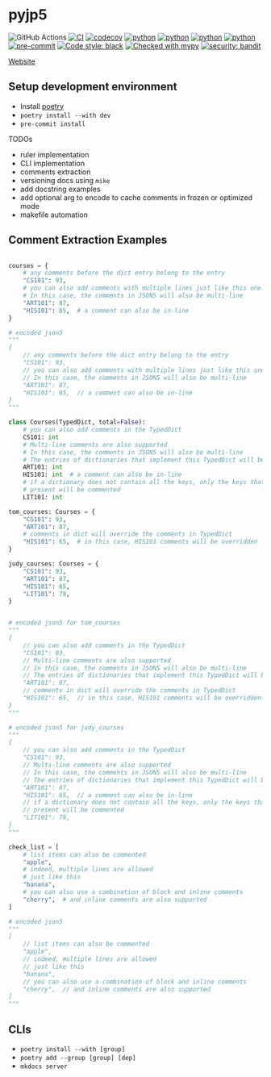 # pyjp5

![GitHub Actions](https://img.shields.io/badge/github%20actions-%232671E5.svg?style=for-the-badge&logo=githubactions&logoColor=white)
[![CI](https://github.com/austinyu/pyjp5/actions/workflows/CI.yml/badge.svg?branch=main)](https://github.com/austinyu/pyjp5/actions/workflows/CI.yml)
[![codecov](https://codecov.io/gh/austinyu/pyjp5/graph/badge.svg?token=YLMVKROAF2)](https://codecov.io/gh/austinyu/pyjp5)
[![python](https://img.shields.io/badge/Python-3.10-3776AB.svg?style=flat&logo=python&logoColor=white)](https://www.python.org)
[![python](https://img.shields.io/badge/Python-3.11-3776AB.svg?style=flat&logo=python&logoColor=white)](https://www.python.org)
[![python](https://img.shields.io/badge/Python-3.12-3776AB.svg?style=flat&logo=python&logoColor=white)](https://www.python.org)
[![python](https://img.shields.io/badge/Python-3.13-3776AB.svg?style=flat&logo=python&logoColor=white)](https://www.python.org)
[![pre-commit](https://img.shields.io/badge/pre--commit-enabled-brightgreen?logo=pre-commit&logoColor=white)](https://github.com/pre-commit/pre-commit)
[![Code style: black](https://img.shields.io/badge/code%20style-black-000000.svg)](https://github.com/psf/black)
[![Checked with mypy](http://www.mypy-lang.org/static/mypy_badge.svg)](http://mypy-lang.org/)
[![security: bandit](https://img.shields.io/badge/security-bandit-yellow.svg)](https://github.com/PyCQA/bandit)

[Website](https://austinyu.github.io/pyjp5/)

## Setup development environment

- Install [poetry](https://python-poetry.org/docs/)
- `poetry install --with dev`
- `pre-commit install`

TODOs

- ruler implementation
- CLI implementation
- comments extraction
- versioning docs using `mike`
- add docstring examples
- add optional arg to encode to cache comments in frozen or optimized mode
- makefile automation

## Comment Extraction Examples

```python

courses = {
    # any comments before the dict entry belong to the entry
    "CS101": 93,
    # you can also add comments with multiple lines just like this one.
    # In this case, the comments in JSON5 will also be multi-line
    "ART101": 87,
    "HIS101": 65,  # a comment can also be in-line
}

# encoded json5
"""
{
    // any comments before the dict entry belong to the entry
    "CS101": 93,
    // you can also add comments with multiple lines just like this one.
    // In this case, the comments in JSON5 will also be multi-line
    "ART101": 87,
    "HIS101": 65,  // a comment can also be in-line
}
"""

class Courses(TypedDict, total=False):
    # you can also add comments in the TypedDict
    CS101: int
    # Multi-line comments are also supported
    # In this case, the comments in JSON5 will also be multi-line
    # The entries of dictionaries that implement this TypedDict will be commented
    ART101: int
    HIS101: int  # a comment can also be in-line
    # if a dictionary does not contain all the keys, only the keys that are
    # present will be commented
    LIT101: int

tom_courses: Courses = {
    "CS101": 93,
    "ART101": 87,
    # comments in dict will override the comments in TypedDict
    "HIS101": 65,  # in this case, HIS101 comments will be overridden
}

judy_courses: Courses = {
    "CS101": 93,
    "ART101": 87,
    "HIS101": 65,
    "LIT101": 78,
}


# encoded json5 for tom_courses
"""
{
    // you can also add comments in the TypedDict
    "CS101": 93,
    // Multi-line comments are also supported
    // In this case, the comments in JSON5 will also be multi-line
    // The entries of dictionaries that implement this TypedDict will be commented
    "ART101": 87,
    // comments in dict will override the comments in TypedDict
    "HIS101": 65,  // in this case, HIS101 comments will be overridden
}
"""

# encoded json5 for judy_courses
"""
{
    // you can also add comments in the TypedDict
    "CS101": 93,
    // Multi-line comments are also supported
    // In this case, the comments in JSON5 will also be multi-line
    // The entries of dictionaries that implement this TypedDict will be commented
    "ART101": 87,
    "HIS101": 65,  // a comment can also be in-line
    // if a dictionary does not contain all the keys, only the keys that are
    // present will be commented
    "LIT101": 78,
}
"""

```

```python
check_list = [
    # list items can also be commented
    "apple",
    # indeed, multiple lines are allowed
    # just like this
    "banana",
    # you can also use a combination of block and inline comments
    "cherry",  # and inline comments are also supported
]

# encoded json5
"""
[
    // list items can also be commented
    "apple",
    // indeed, multiple lines are allowed
    // just like this
    "banana",
    // you can also use a combination of block and inline comments
    "cherry",  // and inline comments are also supported
]
"""
```

## CLIs

- `poetry install --with [group]`
- `poetry add --group [group] [dep]`
- `mkdocs server`
